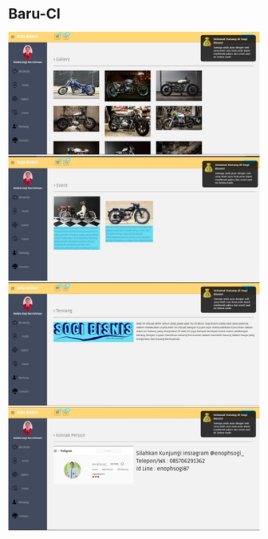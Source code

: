 # Baru-CI
![alt text](https://github.com/nofelasogi/Baru-CI/blob/master/SS/3.JPG)
![alt text](https://github.com/nofelasogi/Baru-CI/blob/master/SS/4.JPG)
![alt text](https://github.com/nofelasogi/Baru-CI/blob/master/SS/5.JPG)
![alt text](https://github.com/nofelasogi/Baru-CI/blob/master/SS/6.JPG)
